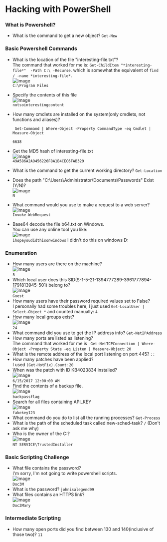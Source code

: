 # Hacking with PowerShell

### What is Powershell?
- What is the command to get a new object? `Get-New`

### Basic Powershell Commands
- What is the location of the file "interesting-file.txt"? <br />
The command that worked for me is: `Get-ChildItem "*interesting-file*"  -Path C:\ -Recurse`. which is somewhat the equivalent of `find / -name *interesting-file*`. <br />
![image](https://github.com/user-attachments/assets/d0d1e8bc-0cbe-4870-8e50-73a1d4db056e)<br />
`C:\Program Files`
- Specify the contents of this file<br />
![image](https://github.com/user-attachments/assets/84adbac7-b01f-43f0-aa3d-a59ac166b880)<br />
`notsointerestingcontent`
- How many cmdlets are installed on the system(only cmdlets, not functions and aliases)?

       Get-Command | Where-Object -Property CommandType -eq Cmdlet | Measure-Object
  `6638`
- Get the MD5 hash of interesting-file.txt<br />
![image](https://github.com/user-attachments/assets/305c6823-d61b-44f0-99c8-893d786f23ac)<br />
`49A586A2A9456226F8A1B4CEC6FAB329`
- What is the command to get the current working directory? `Get-Location`
- Does the path "C:\Users\Administrator\Documents\Passwords" Exist (Y/N)?<br />
![image](https://github.com/user-attachments/assets/45a5f30f-18a1-4718-9d96-b78dc880a1a6)<br />
`N`
- What command would you use to make a request to a web server?<br />
![image](https://github.com/user-attachments/assets/a62f8e7b-1d55-4881-acf0-f6dbab56c1c8)<br />
`Invoke-WebRequest`
- Base64 decode the file b64.txt on Windows. <br />
You can use any online tool you like: <br />
![image](https://github.com/user-attachments/assets/e5a7bd8f-1057-4423-b4b7-363aa7f961a9)<br />
`ihopeyoudidthisonwindows` I didn't do this on windows D:


### Enumeration
- How many users are there on the machine?<br />
![image](https://github.com/user-attachments/assets/07e2ab1a-fdb1-4b51-957b-25dd2554b6f1)<br />
`5`
- Which local user does this SID(S-1-5-21-1394777289-3961777894-1791813945-501) belong to?<br />
![image](https://github.com/user-attachments/assets/a11f7b09-2f54-4586-844e-dcbaaec532f9)<br />
`Guest`
- How many users have their password required values set to False?<br />
I personally had some troubles here, I just used `Get-LocalUser | Select-Object *` and counted manually: `4`
- How many local groups exist?<br />
![image](https://github.com/user-attachments/assets/3f0225c4-8e1c-4b30-b448-1b647f7376dc)<br />
`24`
- What command did you use to get the IP address info? `Get-NetIPAddress`
- How many ports are listed as listening?<br />
The command that worked for me is ` Get-NetTCPConnection | Where-Object -Property State -eq Listen | Measure-Object`: `20`
- What is the remote address of the local port listening on port 445? `::`
- How many patches have been applied?<br />
I used `(Get-HotFix).Count`: `20`
- When was the patch with ID KB4023834 installed?<br />
![image](https://github.com/user-attachments/assets/df4e263e-9b6a-40cd-9dad-51a2a0f773ce)<br />
`6/15/2017 12:00:00 AM`
- Find the contents of a backup file.<br />
![image](https://github.com/user-attachments/assets/734988f1-7821-449d-8716-e077f43ef422)<br />
`backpassflag`
- Search for all files containing API_KEY<br />
![image](https://github.com/user-attachments/assets/58f6530b-c46e-4ea1-ba8a-54214a3113dd)<br />
`fakekey123`
- What command do you do to list all the running processes? `Get-Process`
- What is the path of the scheduled task called new-sched-task? `/` (Don't ask me why)
- Who is the owner of the C:\?<br />
![image](https://github.com/user-attachments/assets/99f7fd6e-b0d7-453b-93e4-1c4fcf0e0e8b)<br />
`NT SERVICE\TrustedInstaller`

### Basic Scripting Challenge
- What file contains the password? <br />
I'm sorry, I'm not going to write powershell scripts. <br />
![image](https://github.com/user-attachments/assets/9668219f-e33a-4ea4-9a57-5c187cd6b0f0)<br />
`Doc3M`
- What is the password? `johnisalegend99`
- What files contains an HTTPS link?<br />
![image](https://github.com/user-attachments/assets/ce5600c0-6231-44af-8d8d-8c0a7f77cb10)<br />
`Doc2Mary`

### Intermediate Scripting
- How many open ports did you find between 130 and 140(inclusive of those two)? `11`
